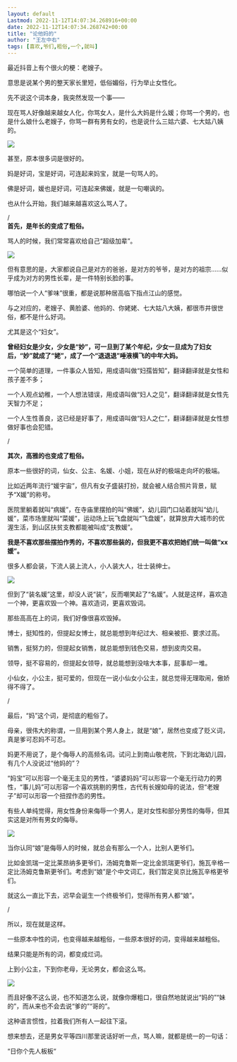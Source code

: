 ```yaml
---
layout: default
Lastmod: 2022-11-12T14:07:34.268916+00:00
date: 2022-11-12T14:07:34.268742+00:00
title: "论他妈的"
author: "王左中右"
tags: [喜欢,爷们,粗俗,一个,就叫]
---
```


  

最近抖音上有个很火的梗：老嫂子。

意思是说某个男的整天家长里短，低俗媚俗，行为举止女性化。  

先不说这个词本身，我突然发现一个事——

现在骂人好像越来越女人化，你骂女人，是什么大妈是什么媛；你骂一个男的，也是什么娘什么老嫂子，你骂一群有男有女的，也是说什么三姑六婆、七大姑八姨的。  

![](https://images.weserv.nl/?url=https%3A//mmbiz.qpic.cn/sz_mmbiz_jpg/YoI3mLaSKXMqQ9mNh5b3809mzr34g2Licicpc1q2ibt5y93D19X2gBWfv2XNMDhP7kpxEJDfh2qAVYaWicUwoc2Klw/640%3Fwx_fmt%3Djpeg)

甚至，原本很多词是很好的。  

妈是好词，宝是好词，可连起来妈宝，就是一句骂人的。

佛是好词，媛也是好词，可连起来佛媛，就是一句嘲讽的。  

也从什么开始，我们越来越喜欢这么骂人了。

/  
**首先，是年长的变成了粗俗。**

骂人的时候，我们常常喜欢给自己“超级加辈”。

![](https://images.weserv.nl/?url=https%3A//mmbiz.qpic.cn/sz_mmbiz_jpg/YoI3mLaSKXMqQ9mNh5b3809mzr34g2Licm35jZ5JhBJ0e2YfZSUnyVROfSMtPJDuxiauyicIXUfrP6j0OIaKErQAA/640%3Fwx_fmt%3Djpeg)

但有意思的是，大家都说自己是对方的爸爸，是对方的爷爷，是对方的祖宗……似乎成为对方的男性长辈，是一件特别长脸的事。

哪怕说一个人“爹味”很重，都是说那种居高临下指点江山的感觉。

与之对应的，老嫂子、黄脸婆、他妈的、你姥姥、七大姑八大姨，都很市井很世俗，都不是什么好词。

尤其是这个“妇女”。

**曾经妇女是少女，少女是“妙”，可一旦到了某个年纪，少女一旦成为了妇女后，“妙”就成了“姥”，成了一个“退退退”唾液横飞的中年大妈。**

一个简单的道理，一件事众人皆知，用成语叫做“妇孺皆知”，翻译翻译就是女性和孩子差不多；  

一个人观点幼稚，一个人想法错误，用成语叫做“妇人之见”，翻译翻译就是女性先天智力不足；

一个人生性善良，这已经是好事了，用成语叫做“妇人之仁”，翻译翻译就是女性想做好事也会犯错。

/

**其次，高雅的也变成了粗俗。**

原本一些很好的词，仙女、公主、名媛、小姐，现在从好的极端走向坏的极端。

比如近两年流行“媛宇宙”，但凡有女子盛装打扮，就会被人结合照片背景，赋予“X媛”的称号。

医院里躺着就叫“病媛”，在寺庙里摆拍的叫“佛媛”，幼儿园门口站着就叫“幼儿媛”，菜市场里就叫“菜媛”，运动场上玩飞盘就叫“飞盘媛”，就算放弃大城市的优渥生活，到山区扶贫支教都能被叫成“支教媛”。

**我是不喜欢那些摆拍作秀的，不喜欢那些装的，但我更不喜欢把她们统一叫做“xx媛”。**

很多人都会装，下流人装上流人，小人装大人，壮士装绅士。

![](https://images.weserv.nl/?url=https%3A//mmbiz.qpic.cn/sz_mmbiz_jpg/YoI3mLaSKXMqQ9mNh5b3809mzr34g2LicgtLY4ZjZeYB2UqAQWtJ0IBibNXSuicnFbc5SiciblUzicpq2wL804Ve88icg/640%3Fwx_fmt%3Djpeg)

但到了“装名媛”这里，却没人说“装”，反而嘲笑起了“名媛”。人就是这样，喜欢造一个神，更喜欢毁一个神。喜欢造词，更喜欢毁词。

那些高高在上的词，我们好像很喜欢毁掉。

博士，挺知性的，但提起女博士，就总能想到年纪过大、相亲被拒、要求过高。

销售，挺努力的，但提起女销售，就总能想到钱色交易，想到皮肉交易。

领导，挺不容易的，但提起女领导，就总能想到没啥大本事，屁事却一堆。

小仙女，小公主，挺可爱的，但现在一说小仙女小公主，就总觉得无理取闹，傲娇得不得了。

/

最后，“妈”这个词，是彻底的粗俗了。

母亲，很伟大的称谓，一旦用到某个男人身上，就是“娘”，居然也变成了贬义词，真是爹可忍妈不可忍。

妈更不用说了，是个侮辱人的高频名词。试问上到南山敬老院，下到北海幼儿园，有几个人没说过“他妈的”？

“妈宝”可以形容一个毫无主见的男性，“婆婆妈妈”可以形容一个毫无行动力的男性，“事儿妈”可以形容一个喜欢挑剔的男性，古代有长嫂如母的说法，但“老嫂子”却可以形容一个扭捏作态的男性。

有些人单纯觉得，用女性身份来侮辱一个男人，是对女性和部分男性的侮辱，但其实这是对所有男女的侮辱。

![](https://images.weserv.nl/?url=https%3A//mmbiz.qpic.cn/sz_mmbiz_jpg/YoI3mLaSKXMqQ9mNh5b3809mzr34g2LicgTYPYu2hjOzVwYLJMSQgiaynI2KJhaaicic544UX13fjMicDdl6iaRMD8Kw/640%3Fwx_fmt%3Djpeg)

当你认同“娘”是侮辱人的时候，就总会有那么一个人，比别人更爷们。

比如金凯瑞一定比莱昂纳多更爷们，汤姆克鲁斯一定比金凯瑞更爷们，施瓦辛格一定比汤姆克鲁斯更爷们。考虑到“娘”是个中文词汇，我们暂定吴京比施瓦辛格更爷们。

就这么一直比下去，迟早会诞生一个终极爷们，觉得所有男人都“娘”。

/

所以，现在就是这样。

一些原本中性的词，也变得越来越粗俗，一些原本很好的词，变得越来越粗俗。

结果只能是所有的词，都变成烂词。

上到小公主，下到你老母，无论男女，都会这么骂。

![](https://images.weserv.nl/?url=https%3A//mmbiz.qpic.cn/sz_mmbiz_jpg/YoI3mLaSKXMqQ9mNh5b3809mzr34g2Lic0mvrXicVZB0ageYdz5ibDnrMumicpYhdic9ibkiasslwoDcMAncVfAIYG2wA/640%3Fwx_fmt%3Djpeg)

而且好像不这么说，也不知道怎么说，就像你爆粗口，很自然地就说出“妈的”“妹的”，而从来也不会去说“爹的”“哥的”。

这种语言惯性，拉着我们所有人一起往下滚。

想来想去，还是男女平等四川那里说话好听一点，骂人嘛，就都是统一的一句话：

“日你个先人板板“

  

‍

‍

